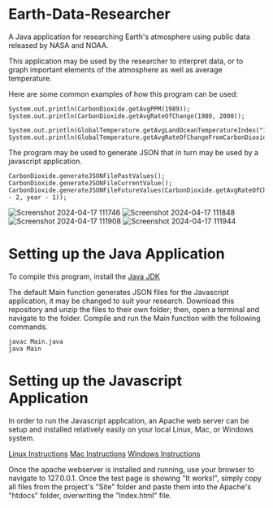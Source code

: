 # Earth-Data-Researcher

A Java application for researching Earth's atmosphere using public data released by NASA and NOAA. 

This application may be used by the researcher to interpret data, or to
graph important elements of the atmosphere as well as average temperature.

Here are some common examples of how this program can be used:

```
System.out.println(CarbonDioxide.getAvgPPM(1989));
System.out.println(CarbonDioxide.getAvgRateOfChange(1980, 2000));

System.out.println(GlobalTemperature.getAvgLandOceanTemperatureIndex("1880"));
System.out.println(GlobalTemperature.getAvgRateOfChangeFromCarbonDioxide());
```

The program may be used to generate JSON that in turn may be used by a javascript
application.

```
CarbonDioxide.generateJSONFilePastValues();
CarbonDioxide.generateJSONFileCurrentValue();
CarbonDioxide.generateJSONFileFutureValues(CarbonDioxide.getAvgRateOfChange(year - 2, year - 1));
```

![Screenshot 2024-04-17 111746](https://github.com/GOwnby/Earth-Data-Researcher/assets/37450012/be133106-b1f6-47fa-9cf8-91d348533b02)
![Screenshot 2024-04-17 111848](https://github.com/GOwnby/Earth-Data-Researcher/assets/37450012/7e8ca3cc-89a4-4d67-9656-c2bb799eb2a8)
![Screenshot 2024-04-17 111908](https://github.com/GOwnby/Earth-Data-Researcher/assets/37450012/366363d8-304d-4c33-90fa-9ccfbf08a38b)
![Screenshot 2024-04-17 111944](https://github.com/GOwnby/Earth-Data-Researcher/assets/37450012/761c9f69-1d8e-4917-bae7-a586f4159008)


# Setting up the Java Application
To compile this program, install the [Java JDK](https://www.oracle.com/java/technologies/downloads/#jdk22-linux)

The default Main function generates JSON files for the Javascript application, it may be changed to suit your research. 
Download this repository and unzip the files to their own folder; then, open a terminal and navigate to the folder. 
Compile and run the Main function with the following commands.

```
javac Main.java
java Main
```

# Setting up the Javascript Application
In order to run the Javascript application, an Apache web server can be setup and installed relatively easily
on your local Linux, Mac, or Windows system.

[Linux Instructions](https://httpd.apache.org/docs/2.4/install.html)
[Mac Instructions](https://www.javatpoint.com/how-to-install-apache-on-mac)
[Windows Instructions](https://mid.as/kb/00143/install-configure-apache-on-windows)

Once the apache webserver is installed and running, use your browser to navigate to 127.0.0.1.
Once the test page is showing "It works!", simply copy all files from the project's "Site" folder 
and paste them into the Apache's "htdocs" folder, overwriting the "Index.html" file.
